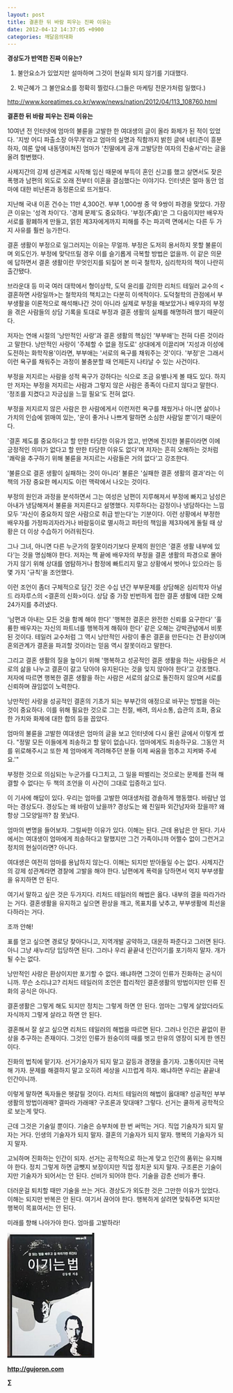 ```yaml
---
layout: post
title: 결혼한 뒤 바람 피우는 진짜 이유는
date: 2012-04-12 14:37:05 +0900
categories: 깨달음의대화
---
```

**경상도가 반역한 진짜 이유는?** 



1) 불안요소가 있었지만 설마하며 그것이 현실화 되지 않기를 기대했다.

2) 박근혜가 그 불안요소를 정확히 찔렀다.(그들은 마케팅 전문가처럼 일했다.) 







http://www.koreatimes.co.kr/www/news/nation/2012/04/113_108760.html 







**결혼한 뒤 바람 피우는 진짜 이유는** 



10여년 전 인터넷에 엄마의 불륜을 고발한 한 여대생의 글이 올라 화제가 된 적이 있었다. '지방 어디 파출소장 아무개'라고 엄마의 실명과 직함까지 밝힌 글에 네티즌이 흥분하자, 여론 앞에 내동댕이쳐진 엄마가 '친딸에게 공개 고발당한 여자의 진술서'라는 글을 올려 항변했다. 



사제지간의 강제 성관계로 시작해 임신 때문에 부득이 혼인 신고를 했고 살면서도 잦은 폭행과 남편의 외도로 오래 전부터 이혼을 결심했다는 이야기다. 인터넷은 얼마 동안 엄마에 대한 비난론과 동정론으로 뜨거웠다. 



지난해 국내 이혼 건수는 11만 4,300건. 부부 1,000쌍 중 약 9쌍이 파경을 맞았다. 가장 큰 이유는 '성격 차이'다. '경제 문제'도 중요하다. '부정(不貞)'은 그 다음이지만 배우자 서로를 황폐하게 만들고, 얽힌 제3자에게까지 피해를 주는 파괴력 면에서는 다른 두 가지 사유를 훨씬 능가한다. 



결혼 생활이 부정으로 일그러지는 이유는 무얼까. 부정은 도저히 용서하지 못할 불륜이며 외도인가. 부정에 맞닥뜨릴 경우 이를 슬기롭게 극복할 방법은 없을까. 이 같은 의문에 답하면서 결혼 생활이란 무엇인지를 되짚어 본 미국 철학자, 심리학자의 책이 나란히 출간됐다. 

브라운대 등 미국 여러 대학에서 형이상학, 도덕 윤리를 강의한 리처드 테일러 교수의 <결혼하면 사랑일까>는 철학자의 책치고는 다분히 이색적이다. 도덕철학의 관점에서 부부생활을 이론적으로 해석해나간 것이 아니라 실제로 부정을 해보았거나 배우자의 부정을 겪은 사람들의 상담 기록을 토대로 부정과 결혼 생활의 실체를 해명하려 했기 때문이다. 

저자는 연애 시절의 '낭만적인 사랑'과 결혼 생활의 핵심인 '부부애'는 전혀 다른 것이라고 말한다. 낭만적인 사랑이 '주체할 수 없을 정도로' 상대에게 이끌리며 '지성과 이성에 도전하는 화학작용'이라면, 부부애는 '서로의 욕구를 채워주는 것'이다. '부정'은 그래서 이런 욕구를 채워주는 과정이 불충분할 때 언제든지 나타날 수 있는 사건이다. 



부정을 저지르는 사람을 성적 욕구가 강하다는 식으로 조금 유별나게 볼 때도 있다. 하지만 저자는 부정을 저지르는 사람과 그렇지 않은 사람은 종족이 다르지 않다고 말한다. '정조를 지켰다고 자긍심을 느낄 필요'도 전혀 없다. 



부정을 저지르지 않은 사람은 한 사람에게서 이런저런 욕구를 채웠거나 아니면 삶이나 가치의 인습에 얽매여 있는, '운이 좋거나 나쁘게 말하면 소심한 사람일 뿐'이기 때문이다. 



'결혼 제도를 중요하다고 할 만한 타당한 이유가 없고, 반면에 진지한 불륜이라면 이에 긍정적인 의미가 없다고 할 만한 타당한 이유도 없다'며 저자는 흔히 오해하는 것처럼 '쾌락을 추구하기 위해 불륜을 저지르는 사람들은 거의 없다'고 강조한다. 



'불륜으로 결혼 생활이 실패하는 것이 아니라' 불륜은 '실패한 결혼 생활의 결과'라는 이 책의 가장 중요한 메시지도 이런 맥락에서 나오는 것이다. 



부정의 원인과 과정을 분석하면서 그는 여성은 남편이 지루해져서 부정에 빠지고 남성은 아내가 냉담해져서 불륜을 저지른다고 설명했다. 지루하다는 감정이나 냉담하다는 느낌 모두 '자신이 중요하지 않은 사람으로 취급 받는다'는 기분이다. 이런 상황에서 부정한 배우자를 가정파괴자라거나 바람둥이로 멸시하고 파탄의 책임을 제3자에게 돌릴 때 상황은 더 이상 수습하기 어려워진다. 



그나 그녀, 아니면 다른 누군가의 잘못이라기보다 문제의 원인은 '결혼 생활 내부에 있다'는 것을 명심해야 한다. 저자는 책 끝에 배우자의 부정을 결혼 생활의 파경으로 몰아가지 않기 위해 상대를 염탐하거나 함정에 빠트리지 말고 상황에서 벗어나 있으라는 등 몇 가지 '규칙'을 조언했다. 

이런 조언이 좀더 구체적으로 담긴 것은 수십 년간 부부문제를 상담해온 심리학자 아널드 라자루스의 <결혼의 신화>이다. 상담 중 가장 빈번하게 접한 결혼 생활에 대한 오해 24가지를 추려냈다. 

'남편과 아내는 모든 것을 함께 해야 한다' '행복한 결혼은 완전한 신뢰를 요구한다' '훌륭한 배우자는 자신의 파트너를 행복하게 해줘야 한다' 같은 오해는 강박관념에서 비롯된 것이다. 테일러 교수처럼 그 역시 낭만적인 사랑이 좋은 결혼을 만든다는 건 환상이며 혼외관계가 결혼을 파괴할 것이라는 믿음 역시 잘못이라고 말한다. 



그리고 결혼 생활의 질을 높이기 위해 '행복하고 성공적인 결혼 생활을 하는 사람들은 서로의 삶을 나누고 결혼이 갈고 닦아야 유지된다는 것을 잊지 않아야 한다'고 강조했다. 저자에 따르면 행복한 결혼 생활을 하는 사람은 서로의 삶으로 돌진하지 않으며 서로를 신뢰하며 끊임없이 노력한다. 



낭만적인 사랑을 성공적인 결혼의 기초가 되는 부부간의 애정으로 바꾸는 방법을 아는 것이 중요하다. 이를 위해 필요한 것으로 그는 친절, 배려, 의사소통, 습관의 조화, 중요한 가치와 화제에 대한 합의 등을 꼽았다. 

엄마의 불륜을 고발한 여대생은 엄마의 글을 보고 인터넷에 다시 올린 글에서 이렇게 썼다. "정말 모든 이들에게 죄송하고 할 말이 없습니다. 엄마에게도 죄송하구요. 그동안 저를 위로해주시고 또한 제 엄마에게 격려해주던 분들 이제 싸움을 멈추고 지켜봐 주세요.'" 

부정한 것으로 의심되는 누군가를 다그치고, 그 일을 떠벌리는 것으로는 문제를 전혀 해결할 수 없다는 두 책의 조언을 이 사건이 그대로 입증하고 있다. 









이 기사에 해답이 있다. 우리는 엄마를 고발한 여대생처럼 경솔하게 행동했다. 바람난 엄마는 경상도다. 경상도는 왜 바람이 났을까? 경상도는 왜 친일파 외간남자와 잤을까? 왜 항상 그모양일까? 참 못났다. 

엄마의 변명을 들어보자. 그럴싸한 이유가 있다. 이해는 된다. 근데 용납은 안 된다. 기사에서는 여대생이 엄마에게 죄송하다고 말했지만 그건 가족이니까 어쩔수 없이 그런거고 정치의 현실이라면? 아니다. 

여대생은 여전히 엄마를 용납하지 않는다. 이해는 되지만 받아들일 수는 없다. 사제지간의 강제 성관계라면 경찰에 고발을 해야 한다. 남편에게 폭력을 당하면서 억지 부부생활을 유지하면 안 된다. 

여기서 말하고 싶은 것은 두가지다. 리처드 테일러의 해법은 옳다. 내부의 결을 따라가라는 거다. 결혼생활을 유지하고 싶으면 환상을 깨고, 목표치를 낮추고, 부부생활에 최선을 다하라는 거다. 

조까 안해! 

표를 얻고 싶으면 경로당 찾아다니고, 지역개발 공약하고, 대운하 파준다고 그러면 된다. 아니 그냥 새누리당 입당하면 된다. 그러나 우리 끝끝내 인간이기를 포기하지 말자. 개가 될 수는 없다. 

낭만적인 사랑은 환상이지만 포기할 수 없다. 왜냐하면 그것이 인류가 진화하는 공식이니까. 무슨 소리냐고? 리처드 테일러의 조언은 합리적인 결혼생활의 방법이지만 인류 진화의 공식은 아니다. 

결혼생활은 그렇게 해도 되지만 정치는 그렇게 하면 안 된다. 엄마는 그렇게 살았더라도 자식까지 그렇게 살라고 하면 안 된다. 

결혼해서 잘 살고 싶으면 리처드 테일러의 해법을 따르면 된다. 그러나 인간은 끝없이 환상을 추구하는 존재이다. 그것인 인류가 원숭이의 때를 벗고 만유의 영장이 되게 한 엔진이다. 

진화의 법칙에 맡기자. 선거기술자가 되지 말고 갈등과 경쟁을 즐기자. 고통이지만 극복해 가자. 문제를 해결하지 말고 오히려 세상을 시끄럽게 하자. 왜냐하면 우리는 끝끝내 인간이니까. 

이렇게 말하면 독자들은 헷갈릴 것이다. 리처드 테일러의 해법이 옳대매? 성공적인 부부생활의 방법이래매? 결따라 가래매? 구조론과 맞대매? 그렇다. 선거는 쿨하게 공학적으로 보는게 맞다. 

근데 그것은 기술일 뿐이다. 기술은 승부처에 한 번 써먹는 거다. 직업 기술자가 되지 말자는 거다. 인생의 기술자가 되지 말자. 결혼의 기술자가 되지 말자. 행복의 기술자가 되지 말자. 

고뇌하며 진화하는 인간이 되자. 선거는 공학적으로 하는게 맞고 인간의 품위는 유지해야 한다. 정치 그렇게 하면 금뺏지 보장이지만 직업 정치꾼 되지 말자. 구조론은 기술이지만 기술자가 되어서는 안 된다. 선비가 되어야 한다. 기술을 감춘 선비가 좋다. 

더러운걸 퇴치할 때만 기술을 쓰는 거다. 경상도가 외도한 것은 그만한 이유가 있었다. 이해는 되지만 반복은 안 된다. 여기서 끊어야 한다. 행복하게 살려면 맞춰주면 되지만 행복이 목표여서는 안 된다. 

미래를 향해 나아가야 한다. 엄마를 고발하라! 



  
  
  

  




<a href="?mid=WaytoWin" target="_self"><img alt="0.JPG" src="files/attach/images/199/290/248/123456.JPG" width="200" height="287" /> </a>







**http://gujoron.com**  


**∑**